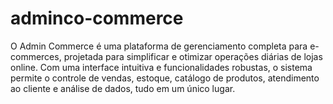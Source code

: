 # adminco-commerce
O Admin Commerce é uma plataforma de gerenciamento completa para e-commerces, projetada para simplificar e otimizar operações diárias de lojas online. Com uma interface intuitiva e funcionalidades robustas, o sistema permite o controle de vendas, estoque, catálogo de produtos, atendimento ao cliente e análise de dados, tudo em um único lugar. 

